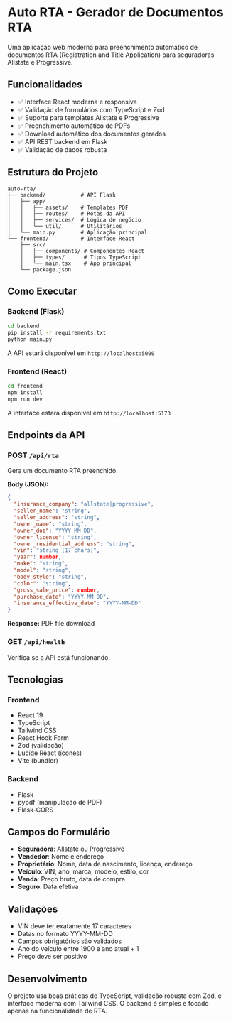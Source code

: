 # Auto RTA - Gerador de Documentos RTA

Uma aplicação web moderna para preenchimento automático de documentos RTA (Registration and Title Application) para seguradoras Allstate e Progressive.

## Funcionalidades

- ✅ Interface React moderna e responsiva
- ✅ Validação de formulários com TypeScript e Zod
- ✅ Suporte para templates Allstate e Progressive
- ✅ Preenchimento automático de PDFs
- ✅ Download automático dos documentos gerados
- ✅ API REST backend em Flask
- ✅ Validação de dados robusta

## Estrutura do Projeto

```
auto-rta/
├── backend/           # API Flask
│   ├── app/
│   │   ├── assets/    # Templates PDF
│   │   ├── routes/    # Rotas da API
│   │   ├── services/  # Lógica de negócio
│   │   └── util/      # Utilitários
│   └── main.py        # Aplicação principal
└── frontend/          # Interface React
    ├── src/
    │   ├── components/ # Componentes React
    │   ├── types/      # Tipos TypeScript
    │   └── main.tsx    # App principal
    └── package.json
```

## Como Executar

### Backend (Flask)

```bash
cd backend
pip install -r requirements.txt
python main.py
```

A API estará disponível em `http://localhost:5000`

### Frontend (React)

```bash
cd frontend
npm install
npm run dev
```

A interface estará disponível em `http://localhost:5173`

## Endpoints da API

### POST `/api/rta`
Gera um documento RTA preenchido.

**Body (JSON):**
```json
{
  "insurance_company": "allstate|progressive",
  "seller_name": "string",
  "seller_address": "string",
  "owner_name": "string",
  "owner_dob": "YYYY-MM-DD",
  "owner_license": "string",
  "owner_residential_address": "string",
  "vin": "string (17 chars)",
  "year": number,
  "make": "string",
  "model": "string",
  "body_style": "string",
  "color": "string",
  "gross_sale_price": number,
  "purchase_date": "YYYY-MM-DD",
  "insurance_effective_date": "YYYY-MM-DD"
}
```

**Response:** PDF file download

### GET `/api/health`
Verifica se a API está funcionando.

## Tecnologias

### Frontend
- React 19
- TypeScript
- Tailwind CSS
- React Hook Form
- Zod (validação)
- Lucide React (ícones)
- Vite (bundler)

### Backend
- Flask
- pypdf (manipulação de PDF)
- Flask-CORS

## Campos do Formulário

- **Seguradora**: Allstate ou Progressive
- **Vendedor**: Nome e endereço
- **Proprietário**: Nome, data de nascimento, licença, endereço
- **Veículo**: VIN, ano, marca, modelo, estilo, cor
- **Venda**: Preço bruto, data de compra
- **Seguro**: Data efetiva

## Validações

- VIN deve ter exatamente 17 caracteres
- Datas no formato YYYY-MM-DD
- Campos obrigatórios são validados
- Ano do veículo entre 1900 e ano atual + 1
- Preço deve ser positivo

## Desenvolvimento

O projeto usa boas práticas de TypeScript, validação robusta com Zod, e interface moderna com Tailwind CSS. O backend é simples e focado apenas na funcionalidade de RTA.